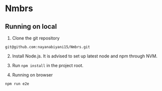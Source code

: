 # Nmbrs
## Running on local

1. Clone the git repository
    
```
git@github.com:nayanabiyani15/Nmbrs.git
```
    
2. Install Node.js. It is advised to set up latest node and npm through NVM.

3. Run `npm install` in the project root.

4. Running on browser

```
npm run e2e
```
